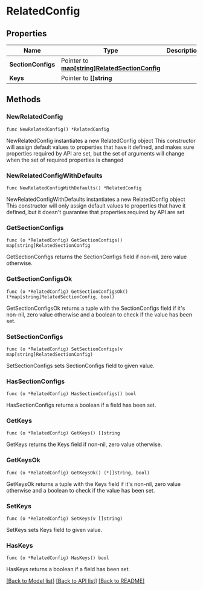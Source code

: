 # RelatedConfig

## Properties

Name | Type | Description | Notes
------------ | ------------- | ------------- | -------------
**SectionConfigs** | Pointer to [**map[string]RelatedSectionConfig**](RelatedSectionConfig.md) |  | [optional] 
**Keys** | Pointer to **[]string** |  | [optional] 

## Methods

### NewRelatedConfig

`func NewRelatedConfig() *RelatedConfig`

NewRelatedConfig instantiates a new RelatedConfig object
This constructor will assign default values to properties that have it defined,
and makes sure properties required by API are set, but the set of arguments
will change when the set of required properties is changed

### NewRelatedConfigWithDefaults

`func NewRelatedConfigWithDefaults() *RelatedConfig`

NewRelatedConfigWithDefaults instantiates a new RelatedConfig object
This constructor will only assign default values to properties that have it defined,
but it doesn't guarantee that properties required by API are set

### GetSectionConfigs

`func (o *RelatedConfig) GetSectionConfigs() map[string]RelatedSectionConfig`

GetSectionConfigs returns the SectionConfigs field if non-nil, zero value otherwise.

### GetSectionConfigsOk

`func (o *RelatedConfig) GetSectionConfigsOk() (*map[string]RelatedSectionConfig, bool)`

GetSectionConfigsOk returns a tuple with the SectionConfigs field if it's non-nil, zero value otherwise
and a boolean to check if the value has been set.

### SetSectionConfigs

`func (o *RelatedConfig) SetSectionConfigs(v map[string]RelatedSectionConfig)`

SetSectionConfigs sets SectionConfigs field to given value.

### HasSectionConfigs

`func (o *RelatedConfig) HasSectionConfigs() bool`

HasSectionConfigs returns a boolean if a field has been set.

### GetKeys

`func (o *RelatedConfig) GetKeys() []string`

GetKeys returns the Keys field if non-nil, zero value otherwise.

### GetKeysOk

`func (o *RelatedConfig) GetKeysOk() (*[]string, bool)`

GetKeysOk returns a tuple with the Keys field if it's non-nil, zero value otherwise
and a boolean to check if the value has been set.

### SetKeys

`func (o *RelatedConfig) SetKeys(v []string)`

SetKeys sets Keys field to given value.

### HasKeys

`func (o *RelatedConfig) HasKeys() bool`

HasKeys returns a boolean if a field has been set.


[[Back to Model list]](../README.md#documentation-for-models) [[Back to API list]](../README.md#documentation-for-api-endpoints) [[Back to README]](../README.md)


